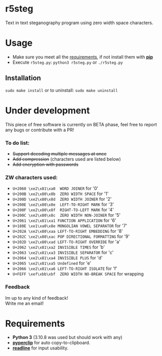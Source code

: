 # r5steg
Text in text steganography program using zero width space characters.

# Usage
- Make sure you meet all the [requirements](https://github.com/byru55o/r5steg#requirements), if not install them with [**pip**](https://pypi.org/project/pip/)
- Execute `r5steg.py`: `python3 r5steg.py` or `./r5steg.py`
## Installation
```sudo make install```
or to uninstall:
```sudo make uninstall```


# Under development
This piece of free software is currently on BETA phase, feel free to report any bugs or contribute with a PR!
### To do list:
- ~~Support decoding multiple messages at once~~
- ~~Add compression~~ (characters used are listed below)
- ~~Add encryption with passwords~~
### ZW characters used:
- `U+2060 \xe2\x81\xa0	WORD JOINER` for '0'
- `U+200B \xe2\x80\x8b	ZERO WIDTH SPACE` for '1'
- `U+200D \xe2\x80\x8d	ZERO WIDTH JOINER` for '2'
- `U+200E \xe2\x80\x8e	LEFT-TO-RIGHT MARK` for '3'
- `U+200F \xe2\x80\x8f	RIGHT-TO-LEFT MARK` for '4'
- `U+200C \xe2\x80\x8c	ZERO WIDTH NON-JOINER` for '5'
- `U+2061 \xe2\x81\xa1 FUNCTION APPLICATION` for '6'
- `U+180E \xe1\xa0\x8e MONGOLIAN VOWEL SEPARATOR` for '7'
- `U+202A \xe2\x80\xaa LEFT-TO-RIGHT EMBEDDING` for '8'
- `U+202C \xe2\x80\xac POP DIRECTIONAL FORMATTING` for '9'
- `U+202D \xe2\x80\xad LEFT-TO-RIGHT OVERRIDE` for 'a'
- `U+2062 \xe2\x81\xa2 INVISIBLE TIMES` for 'b'
- `U+2063⁣ \xe2\x81\xa3 INVISIBLE SEPARATOR` for 'c'
- `U+2064 \xe2\x81\xa4 INVISIBLE PLUS` for 'd'
- `U+2065 \xe2\x81\xa5 Undefined` for 'e'
- `U+2066 \xe2\x81\xa6 LEFT-TO-RIGHT ISOLATE` for 'f'
- `U+FEFF \xef\xbb\xbf  ZERO WIDTH NO-BREAK SPACE` for wrapping
### Feedback
Im up to any kind of feedback!  
Write me an email!

# Requirements
- **Python 3** (3.10.8 was used but should work with any)
- [**pyperclip**](https://pyperclip.readthedocs.io/en/latest/) for auto copy-to-clipboard.
- [**readline**](https://docs.python.org/3/library/readline.html) for input usability.
